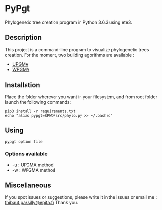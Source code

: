 # PyPgt

Phylogenetic tree creation program in Python 3.6.3 using ete3.

## Description

This project is a command-line program to visualize phylogenetic trees creation.
For the moment, two building agorithms are available :
* [UPGMA](https://en.wikipedia.org/wiki/UPGMA)
* [WPGMA](https://en.wikipedia.org/wiki/WPGMA)

## Installation

Place the folder wherever you want in your filesystem, and from root folder launch the following commands:

```
pip3 install -r requirements.txt
echo "alias pypgt=$PWD/src/phylo.py >> ~/.bashrc"
```

## Using

```
pypgt option file
```

### Options available

* -u : UPGMA method
* -w : WPGMA method

## Miscellaneous

If you spot issues or suggestions, please write it in the issues or email me : thibaut.passilly@epita.fr
Thank you.
